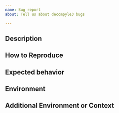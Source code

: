 ```yaml
---
name: Bug report
about: Tell us about decompyle3 bugs

---
```


<!-- __Note:__ Bugs are not for asking questions about a problem you
are trying to solve that involve the use of decompyle3 along the way,
although I may be more tolerent of this if you sponsor the project.

Also, the unless you are a sponsor of the project, it may take a
while, maybe a week or so, before the bug report is noticed, let alone
acted upon.

To set expectations, some legitimate bugs can take years to fix, but
they eventually do get fixed.

Funding the project was added to address the problem that there are
lots of people seeking help and reporting bugs, but few people who are
willing or capable of providing help or fixing bugs.

Finally https://github.com/rocky/python-decompyle3/blob/master/HOW-TO-REPORT-A-BUG.md ?
-->

<!--
Please remove any of the optional sections if they are not applicable.

Prerequisites

* Make sure the bytecode you have can be disassembled with a
  disassembler and produces valid results.
* Don't put bytecode and corresponding source code on any service that
  requires registration to download.
* When you open a bug report there is no privacy. If you need privacy, then
  contact me by email and explain who you are and the need for privacy.
  But be mindful that you may be asked to sponsor the project for the
  personal and private help that you are requesting.
* If the legitimacy of the activity is deemed suspicous, I may flag it as suspicious,
  making the issue even more easy to detect.

Bug reports that violate a prerequisite may be discarded.

-->

## Description

<!-- Add a clear and concise description of the bug. -->

## How to Reproduce

<!-- Please show both the *input* you gave and the
output you got in describing how to reproduce the bug:

or give a complete console log with input and output

```console
$ decompyle3 <command-line-options>
...
$
```

Provide links to the Python bytecode. For example you can create a
gist with the information. If you have the correct source code, you
can add that too.

-->

## Expected behavior

<!-- Add a clear and concise description of what you expected to happen. -->

## Environment

<!-- _This section sometimes is optional but helpful to us._

Please modify for your setup

- Decompyle3 version: output from  `decompyle3 --version` or `pip show decompyle3`
- Python version for the version of Python the byte-compiled the file: `python -c "import sys; print(sys.version)"` where `python` is the correct Cpython or Pypy binary.
- OS and Version: [e.g. Ubuntu bionic]

-->

## Additional Environment or Context

<!-- _This section is optional._

Add any other context about the problem here or special environment setup.

-->
